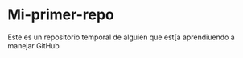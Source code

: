 # Mi-primer-repo
Este es un repositorio temporal de alguien que est[a aprendiuendo a manejar GitHub
